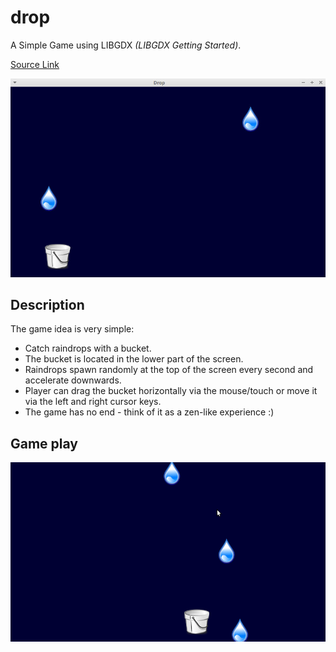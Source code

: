 # drop
A Simple Game using LIBGDX _(LIBGDX Getting Started)_.

[Source Link](https://libgdx.com/dev/simple-game/)

![Screenshot](./imgs/screenshot.jpg)

## Description
The game idea is very simple:
 - Catch raindrops with a bucket.
 - The bucket is located in the lower part of the screen.
 - Raindrops spawn randomly at the top of the screen every second and accelerate downwards.
 - Player can drag the bucket horizontally via the mouse/touch or move it via the left and right cursor keys.
 - The game has no end - think of it as a zen-like experience :)

## Game play
![Game play](./imgs/game_play.gif)